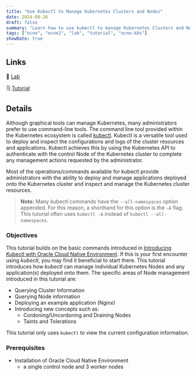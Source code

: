 ```yaml
---
title: "Use Kubectl to Manage Kubernetes Clusters and Nodes"
date: 2024-09-26
draft: false
summary: "Learn how to use kubectl to manage Kubernetes Clusters and Nodes with Oracle Cloud Native Environment."
tags: ["ocne", "ocne2", "lab", "tutorial", "ocne-k8s"]
showDate: true
---
```


## Links

:crescent_moon: [Lab](https://luna.oracle.com/lab/4b16d141-4825-4d54-98f3-ce7babbea45c)

:spiral_notepad: [Tutorial](https://docs.oracle.com/en/learn/ocne-kubectl-cluster/)

## Details

Although graphical tools can manage Kubernetes, many administrators prefer to use command-line tools. The command line tool provided within the Kubernetes ecosystem is called [kubectl](https://kubernetes.io/docs/reference/kubectl/kubectl/). Kubectl is a versatile tool used to deploy and inspect the configurations and logs of the cluster resources and applications. Kubectl achieves this by using the Kubernetes API to authenticate with the control Node of the Kubernetes cluster to complete any management actions requested by the administrator. 

Most of the operations/commands available for kubectl provide administrators with the ability to deploy and manage applications deployed onto the Kubernetes cluster and inspect and manage the Kubernetes cluster resources.

> **Note:** Many kubectl commands have the `--all-namespaces` option appended. For this reason, a shorthand for this option is the `-A` flag. This tutorial often uses `kubectl -A` instead of `kubectl --all-namespaces`.

### Objectives

This tutorial builds on the basic commands introduced in [Introducing Kubectl with Oracle Cloud Native Environment](https://docs.oracle.com/en/learn/ocne-kubectl-intro). If this is your first encounter using *kubectl*, you may find it beneficial to start there. This tutorial introduces how *kubectl* can manage individual Kubernetes Nodes and any application(s) deployed onto them. The specific areas of Node management introduced in this tutorial are:

   - Querying Cluster Information
   - Querying Node information
   - Deploying an example application (Nginx)
   - Introducing new concepts such as:
      - Cordoning/Uncordoning and Draining Nodes
      - Taints and Tolerations

This tutorial only uses `kubectl` to view the current configuration information.

### Prerequisites

- Installation of Oracle Cloud Native Environment
   - a single control node and 3 worker nodes
